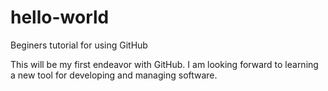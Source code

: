 # hello-world
Beginers tutorial for using GitHub

This will be my first endeavor with GitHub.  I am looking forward to learning a new tool for developing and managing software.
